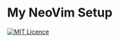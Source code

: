 # My NeoVim Setup

[![MIT Licence](https://badges.frapsoft.com/os/mit/mit.svg?v=103)](https://opensource.org/licenses/mit-license.php)
